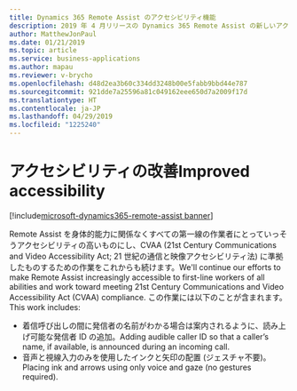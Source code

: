 ```yaml
---
title: Dynamics 365 Remote Assist のアクセシビリティ機能
description: 2019 年 4 月リリースの Dynamics 365 Remote Assist の新しいアクセシビリティ機能には、読み上げ可能な発信者 ID、ジェスチャを使用しないインクと矢印の配置、作成者の注釈の視覚的キューが含まれます。
author: MatthewJonPaul
ms.date: 01/21/2019
ms.topic: article
ms.service: business-applications
ms.author: mapau
ms.reviewer: v-brycho
ms.openlocfilehash: d48d2ea3b60c334dd3248b00e5fabb9bbd44e787
ms.sourcegitcommit: 921dde7a25596a81c049162eee650d7a2009f17d
ms.translationtype: HT
ms.contentlocale: ja-JP
ms.lasthandoff: 04/29/2019
ms.locfileid: "1225240"
---
```

#  <a name="improved-accessibility"></a><span data-ttu-id="f7922-103">アクセシビリティの改善</span><span class="sxs-lookup"><span data-stu-id="f7922-103">Improved accessibility</span></span>
[!include[microsoft-dynamics365-remote-assist banner](../../includes/microsoft-dynamics365-remote-assist.md)]


<span data-ttu-id="f7922-104">Remote Assist を身体的能力に関係なくすべての第一線の作業者にとっていっそうアクセシビリティの高いものにし、CVAA (21st Century Communications and Video Accessibility Act; 21 世紀の通信と映像アクセシビリティ法) に準拠したものするための作業をこれからも続けます。</span><span class="sxs-lookup"><span data-stu-id="f7922-104">We'll continue our efforts to make Remote Assist increasingly accessible to first-line workers of all abilities and work toward meeting 21st Century Communications and Video Accessibility Act (CVAA) compliance.</span></span> <span data-ttu-id="f7922-105">この作業には以下のことが含まれます。</span><span class="sxs-lookup"><span data-stu-id="f7922-105">This work includes:</span></span>

- <span data-ttu-id="f7922-106">着信呼び出しの間に発信者の名前がわかる場合は案内されるように、読み上げ可能な発信者 ID の追加。</span><span class="sxs-lookup"><span data-stu-id="f7922-106">Adding audible caller ID so that a caller’s name, if available, is announced during an incoming call.</span></span>
- <span data-ttu-id="f7922-107">音声と視線入力のみを使用したインクと矢印の配置 (ジェスチャ不要)。</span><span class="sxs-lookup"><span data-stu-id="f7922-107">Placing ink and arrows using only voice and gaze (no gestures required).</span></span>

